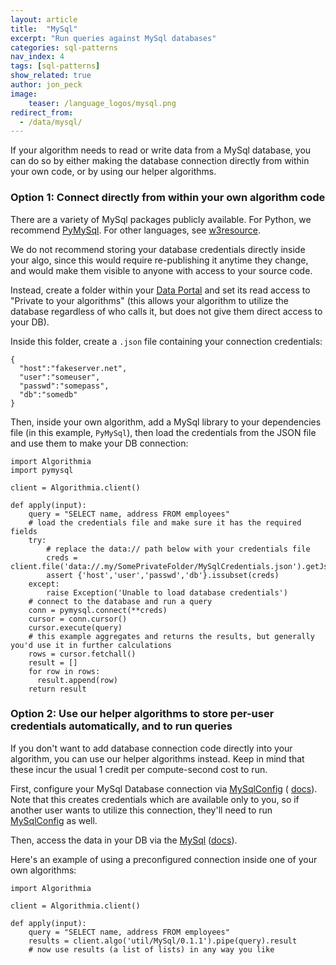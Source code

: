 ```yaml
---
layout: article
title:  "MySql"
excerpt: "Run queries against MySql databases"
categories: sql-patterns
nav_index: 4
tags: [sql-patterns]
show_related: true
author: jon_peck
image:
    teaser: /language_logos/mysql.png 
redirect_from:
  - /data/mysql/
---
```


If your algorithm needs to read or write data from a MySql database, you can do so by either making the database connection directly from within your own code, or by using our helper algorithms.

### Option 1: Connect directly from within your own algorithm code

There are a variety of MySql packages publicly available. For Python, we recommend [PyMySql](https://pymysql.readthedocs.io/en/latest/). For other languages, see [w3resource](http://w3resource.com/mysql/mysql-connectors-and-apis.php).

We do not recommend storing your database credentials directly inside your algo, since this would require re-publishing it anytime they change, and would make them visible to anyone with access to your source code.

Instead, create a folder within your [Data Portal]({{site.baseurl}}/data) and set its read access to "Private to your algorithms" (this allows your algorithm to utilize the database regardless of who calls it, but does not give them direct access to your DB).

Inside this folder, create a `.json` file containing your connection credentials:
```
{
  "host":"fakeserver.net",
  "user":"someuser",
  "passwd":"somepass",
  "db":"somedb"
} 
```

Then, inside your own algorithm, add a MySql library to your dependencies file (in this example, `PyMySql`), then load the credentials from the JSON file and use them to make your DB connection:

```
import Algorithmia
import pymysql

client = Algorithmia.client()

def apply(input):
    query = "SELECT name, address FROM employees"
    # load the credentials file and make sure it has the required fields
    try:
        # replace the data:// path below with your credentials file
        creds = client.file('data://.my/SomePrivateFolder/MySqlCredentials.json').getJson()
        assert {'host','user','passwd','db'}.issubset(creds)
    except:
        raise Exception('Unable to load database credentials')
    # connect to the database and run a query
    conn = pymysql.connect(**creds)
    cursor = conn.cursor()
    cursor.execute(query)
    # this example aggregates and returns the results, but generally you'd use it in further calculations
    rows = cursor.fetchall()
    result = []
    for row in rows:
      result.append(row)
    return result

```

### Option 2: Use our helper algorithms to store per-user credentials automatically, and to run queries

If you don't want to add database connection code directly into your algorithm, you can use our helper algorithms instead. Keep in mind that these incur the usual 1 credit per compute-second cost to run.

First, configure your MySql Database connection via <a href="{{site.url}}/algorithms/util/MySqlConfig">MySqlConfig</a> ( <a href="{{site.url}}/algorithms/util/MySqlConfig/docs">docs</a>). Note that this creates credentials which are available only to you, so if another user wants to utilize this connection, they'll need to run <a href="{{site.url}}/algorithms/util/MySqlConfig">MySqlConfig</a> as well.

Then, access the data in your DB via the <a href="{{site.url}}/algorithms/util/MySql">MySql</a> (<a href="{{site.url}}/algorithms/util/MySql/docs">docs</a>).

Here's an example of using a preconfigured connection inside one of your own algorithms:

```
import Algorithmia

client = Algorithmia.client()

def apply(input):
    query = "SELECT name, address FROM employees"
    results = client.algo('util/MySql/0.1.1').pipe(query).result
    # now use results (a list of lists) in any way you like
```
